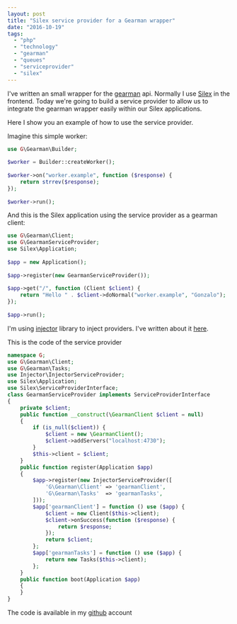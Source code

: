 ```yaml
---
layout: post
title: "Silex service provider for a Gearman wrapper"
date: "2016-10-19"
tags: 
  - "php"
  - "technology"
  - "gearman"
  - "queues"
  - "serviceprovider"
  - "silex"
---
```


I've written an small wrapper for the [gearman](http://gearman.org/) api. Normally I use [Silex](http://silex.sensiolabs.org/) in the frontend. Today we're going to build a service provider to allow us to integrate the gearman wrapper easily within our Silex applications.

Here I show you an example of how to use the service provider.

Imagine this simple worker: 

```php
use G\Gearman\Builder;
 
$worker = Builder::createWorker();
 
$worker->on("worker.example", function ($response) {
    return strrev($response);
});
 
$worker->run();
```

And this is the Silex application using the service provider as a gearman client:

```php
use G\Gearman\Client;
use G\GearmanServiceProvider;
use Silex\Application;
 
$app = new Application();
 
$app->register(new GearmanServiceProvider());
 
$app->get("/", function (Client $client) {
    return "Hello " . $client->doNormal("worker.example", "Gonzalo");
});
 
$app->run();

```

I'm using [injector](https://github.com/gonzalo123/injector) library to inject providers. I've written about it [here](https://gonzalo123.com/2015/10/19/alternative-way-to-inject-providers-in-a-silex-application/).

This is the code of the service provider 

```php
namespace G;
use G\Gearman\Client;
use G\Gearman\Tasks;
use Injector\InjectorServiceProvider;
use Silex\Application;
use Silex\ServiceProviderInterface;
class GearmanServiceProvider implements ServiceProviderInterface
{
    private $client;
    public function __construct(\GearmanClient $client = null)
    {
        if (is_null($client)) {
            $client = new \GearmanClient();
            $client->addServers("localhost:4730");
        }
        $this->client = $client;
    }
    public function register(Application $app)
    {
        $app->register(new InjectorServiceProvider([
            'G\Gearman\Client' => 'gearmanClient',
            'G\Gearman\Tasks'  => 'gearmanTasks',
        ]));
        $app['gearmanClient'] = function () use ($app) {
            $client = new Client($this->client);
            $client->onSuccess(function ($response) {
                return $response;
            });
            return $client;
        };
        $app['gearmanTasks'] = function () use ($app) {
            return new Tasks($this->client);
        };
    }
    public function boot(Application $app)
    {
    }
}
```

The code is available in my [github](https://github.com/gonzalo123/gearmanserviceprovider/blob/master/src/GearmanServiceProvider.php) account
